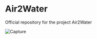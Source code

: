# Air2Water
Official repository for the project Air2Water

![Capture](https://github.com/user-attachments/assets/b9b98c9f-e320-4612-bca9-13113d3da4e6)

